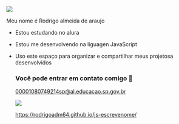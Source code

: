   ![]( https://i.pinimg.com/736x/c7/6e/ad/c76ead57a5063d3ff70dee4ec7cf7e17.jpg)

Meu nome é Rodrigo almeida de araujo

- Estou estudando no alura
- Estou me desenvolvendo na liguagen JavaScript
- Uso este espaço para organizar e compartilhar meus projetosa desenvolvidos

  ### Você pode entrar em contato comigo 🖤

  00001080749214sp@al.educacao.sp.gov.br



  ![]( https://media1.tenor.com/m/hOtXYDItfDsAAAAC/sonic-thumbs-up.gif)

  https://rodrigoadm64.github.io/js-escrevenome/
